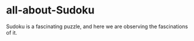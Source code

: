 # all-about-Sudoku
Sudoku is a fascinating puzzle, and here we are observing the fascinations of it.
